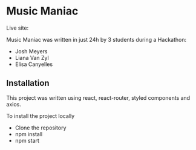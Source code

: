# Music Maniac
Live site: 

Music Maniac was written in just 24h by 3 students during a Hackathon:
- Josh Meyers 
- Liana Van Zyl
- Elisa Canyelles


## Installation
This project was written using react, react-router, styled components and axios.

To install the project locally
- Clone the repository
- npm install
- npm start
